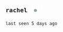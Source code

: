 ### <samp>rachel</samp> &nbsp; [<img height="20" src="https://raw.githubusercontent.com/rachel-ng/rachel-ng/main/src/etc/img.svg" alt="inactive"/>](https://github.com/rachel-ng)<sub><sup><samp></samp></sup></sub> &nbsp;

<sup><samp>last seen 5 days ago</samp></sup>

<!-- when the revolution comes where will you hide -->
